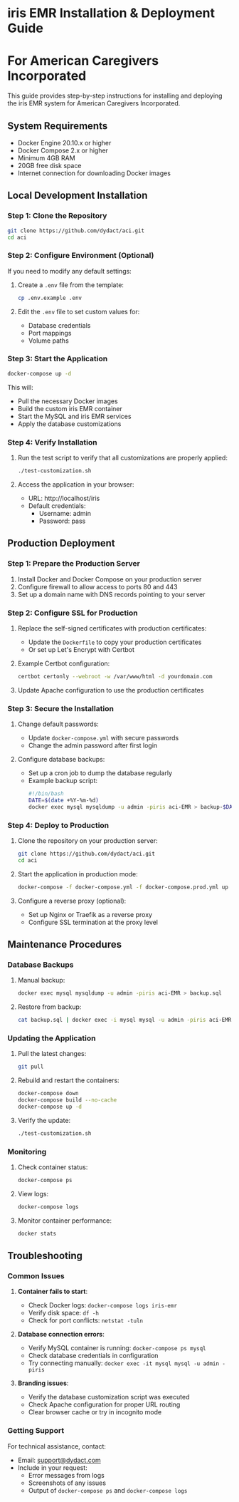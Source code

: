 # iris EMR Installation & Deployment Guide
# For American Caregivers Incorporated

This guide provides step-by-step instructions for installing and deploying the iris EMR system for American Caregivers Incorporated.

## System Requirements

- Docker Engine 20.10.x or higher
- Docker Compose 2.x or higher
- Minimum 4GB RAM
- 20GB free disk space
- Internet connection for downloading Docker images

## Local Development Installation

### Step 1: Clone the Repository

```bash
git clone https://github.com/dydact/aci.git
cd aci
```

### Step 2: Configure Environment (Optional)

If you need to modify any default settings:

1. Create a `.env` file from the template:
   ```bash
   cp .env.example .env
   ```

2. Edit the `.env` file to set custom values for:
   - Database credentials
   - Port mappings
   - Volume paths

### Step 3: Start the Application

```bash
docker-compose up -d
```

This will:
- Pull the necessary Docker images
- Build the custom iris EMR container
- Start the MySQL and iris EMR services
- Apply the database customizations

### Step 4: Verify Installation

1. Run the test script to verify that all customizations are properly applied:
   ```bash
   ./test-customization.sh
   ```

2. Access the application in your browser:
   - URL: http://localhost/iris
   - Default credentials:
     - Username: admin
     - Password: pass

## Production Deployment

### Step 1: Prepare the Production Server

1. Install Docker and Docker Compose on your production server
2. Configure firewall to allow access to ports 80 and 443
3. Set up a domain name with DNS records pointing to your server

### Step 2: Configure SSL for Production

1. Replace the self-signed certificates with production certificates:
   - Update the `Dockerfile` to copy your production certificates
   - Or set up Let's Encrypt with Certbot

2. Example Certbot configuration:
   ```bash
   certbot certonly --webroot -w /var/www/html -d yourdomain.com
   ```

3. Update Apache configuration to use the production certificates

### Step 3: Secure the Installation

1. Change default passwords:
   - Update `docker-compose.yml` with secure passwords
   - Change the admin password after first login

2. Configure database backups:
   - Set up a cron job to dump the database regularly
   - Example backup script:
     ```bash
     #!/bin/bash
     DATE=$(date +%Y-%m-%d)
     docker exec mysql mysqldump -u admin -piris aci-EMR > backup-$DATE.sql
     ```

### Step 4: Deploy to Production

1. Clone the repository on your production server:
   ```bash
   git clone https://github.com/dydact/aci.git
   cd aci
   ```

2. Start the application in production mode:
   ```bash
   docker-compose -f docker-compose.yml -f docker-compose.prod.yml up -d
   ```

3. Configure a reverse proxy (optional):
   - Set up Nginx or Traefik as a reverse proxy
   - Configure SSL termination at the proxy level

## Maintenance Procedures

### Database Backups

1. Manual backup:
   ```bash
   docker exec mysql mysqldump -u admin -piris aci-EMR > backup.sql
   ```

2. Restore from backup:
   ```bash
   cat backup.sql | docker exec -i mysql mysql -u admin -piris aci-EMR
   ```

### Updating the Application

1. Pull the latest changes:
   ```bash
   git pull
   ```

2. Rebuild and restart the containers:
   ```bash
   docker-compose down
   docker-compose build --no-cache
   docker-compose up -d
   ```

3. Verify the update:
   ```bash
   ./test-customization.sh
   ```

### Monitoring

1. Check container status:
   ```bash
   docker-compose ps
   ```

2. View logs:
   ```bash
   docker-compose logs
   ```

3. Monitor container performance:
   ```bash
   docker stats
   ```

## Troubleshooting

### Common Issues

1. **Container fails to start**:
   - Check Docker logs: `docker-compose logs iris-emr`
   - Verify disk space: `df -h`
   - Check for port conflicts: `netstat -tuln`

2. **Database connection errors**:
   - Verify MySQL container is running: `docker-compose ps mysql`
   - Check database credentials in configuration
   - Try connecting manually: `docker exec -it mysql mysql -u admin -piris`

3. **Branding issues**:
   - Verify the database customization script was executed
   - Check Apache configuration for proper URL routing
   - Clear browser cache or try in incognito mode

### Getting Support

For technical assistance, contact:
- Email: support@dydact.com
- Include in your request:
  - Error messages from logs
  - Screenshots of any issues
  - Output of `docker-compose ps` and `docker-compose logs` 